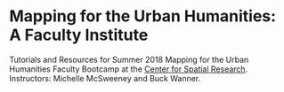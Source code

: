 # Mapping for the Urban Humanities: A Faculty Institute

Tutorials and Resources for Summer 2018 Mapping for the Urban Humanities Faculty Bootcamp at the [Center for Spatial Research](http://c4sr.columbia.edu). 
Instructors: Michelle McSweeney and Buck Wanner.


